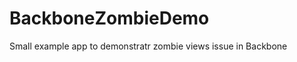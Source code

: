 BackboneZombieDemo
==================

Small example app to demonstratr zombie views issue in Backbone
